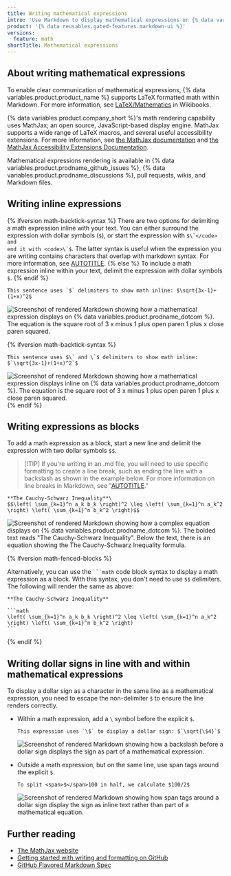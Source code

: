 ```yaml
---
title: Writing mathematical expressions
intro: 'Use Markdown to display mathematical expressions on {% data variables.product.company_short %}.'
product: '{% data reusables.gated-features.markdown-ui %}'
versions:
  feature: math
shortTitle: Mathematical expressions
---
```


## About writing mathematical expressions

To enable clear communication of mathematical expressions, {% data variables.product.product_name %} supports LaTeX formatted math within Markdown. For more information, see [LaTeX/Mathematics](http://en.wikibooks.org/wiki/LaTeX/Mathematics) in Wikibooks.

{% data variables.product.company_short %}'s math rendering capability uses MathJax; an open source, JavaScript-based display engine. MathJax supports a wide range of LaTeX macros, and several useful accessibility extensions. For more information, see [the MathJax documentation](http://docs.mathjax.org/en/latest/input/tex/index.html#tex-and-latex-support) and [the MathJax Accessibility Extensions Documentation](https://mathjax.github.io/MathJax-a11y/docs/#reader-guide).

Mathematical expressions rendering is available in {% data variables.product.prodname_github_issues %}, {% data variables.product.prodname_discussions %}, pull requests, wikis, and Markdown files.

## Writing inline expressions

{% ifversion math-backtick-syntax %}
There are two options for delimiting a math expression inline with your text. You can either surround the expression with dollar symbols (`$`), or start the expression with <code>$\`</code> and end it with <code>\`$</code>. The latter syntax is useful when the expression you are writing contains characters that overlap with markdown syntax. For more information, see [AUTOTITLE](/get-started/writing-on-github/getting-started-with-writing-and-formatting-on-github/basic-writing-and-formatting-syntax).
{% else %}
To include a math expression inline within your text, delimit the expression with dollar symbols `$`.
{% endif %}

```text
This sentence uses `$` delimiters to show math inline: $\sqrt{3x-1}+(1+x)^2$
```

![Screenshot of rendered Markdown showing how a mathematical expression displays on {% data variables.product.prodname_dotcom %}. The equation is the square root of 3 x minus 1 plus open paren 1 plus x close paren squared.](/assets/images/help/writing/inline-math-markdown-rendering.png)

{% ifversion math-backtick-syntax %}

```text
This sentence uses $\` and \`$ delimiters to show math inline: $`\sqrt{3x-1}+(1+x)^2`$
```

![Screenshot of rendered Markdown showing how a mathematical expression displays inline on {% data variables.product.prodname_dotcom %}. The equation is the square root of 3 x minus 1 plus open paren 1 plus x close paren squared.](/assets/images/help/writing/inline-backtick-math-markdown-rendering.png)
{% endif %}

## Writing expressions as blocks

To add a math expression as a block, start a new line and delimit the expression with two dollar symbols `$$`.

>[!TIP] If you're writing in an .md file, you will need to use specific formatting to create a line break, such as ending the line with a backslash as shown in the example below. For more information on line breaks in Markdown, see "[AUTOTITLE](/get-started/writing-on-github/getting-started-with-writing-and-formatting-on-github/basic-writing-and-formatting-syntax#line-breaks)."

```text
**The Cauchy-Schwarz Inequality**\
$$\left( \sum_{k=1}^n a_k b_k \right)^2 \leq \left( \sum_{k=1}^n a_k^2 \right) \left( \sum_{k=1}^n b_k^2 \right)$$
```

![Screenshot of rendered Markdown showing how a complex equation displays on {% data variables.product.prodname_dotcom %}. The bolded text reads "The Cauchy-Schwarz Inequality". Below the text, there is an equation showing the The Cauchy-Schwarz Inequality formula.](/assets/images/help/writing/math-expression-as-a-block-rendering.png)

{% ifversion math-fenced-blocks %}

Alternatively, you can use the <code>\`\`\`math</code> code block syntax to display a math expression as a block. With this syntax, you don't need to use `$$` delimiters. The following will render the same as above:

````text
**The Cauchy-Schwarz Inequality**

```math
\left( \sum_{k=1}^n a_k b_k \right)^2 \leq \left( \sum_{k=1}^n a_k^2 \right) \left( \sum_{k=1}^n b_k^2 \right)
```
````

{% endif %}

## Writing dollar signs in line with and within mathematical expressions

To display a dollar sign as a character in the same line as a mathematical expression, you need to escape the non-delimiter `$` to ensure the line renders correctly.

* Within a math expression, add a `\` symbol before the explicit `$`.

  ```text
  This expression uses `\$` to display a dollar sign: $`\sqrt{\$4}`$
  ```

  ![Screenshot of rendered Markdown showing how a backslash before a dollar sign displays the sign as part of a mathematical expression.](/assets/images/help/writing/dollar-sign-within-math-expression.png)

* Outside a math expression, but on the same line, use span tags around the explicit `$`.

  ```text
  To split <span>$</span>100 in half, we calculate $100/2$
  ```

  ![Screenshot of rendered Markdown showing how span tags around a dollar sign display the sign as inline text rather than part of a mathematical equation.](/assets/images/help/writing/dollar-sign-inline-math-expression.png)

## Further reading

* [The MathJax website](http://mathjax.org)
* [Getting started with writing and formatting on GitHub](/get-started/writing-on-github/getting-started-with-writing-and-formatting-on-github)
* [GitHub Flavored Markdown Spec](https://github.github.com/gfm/)